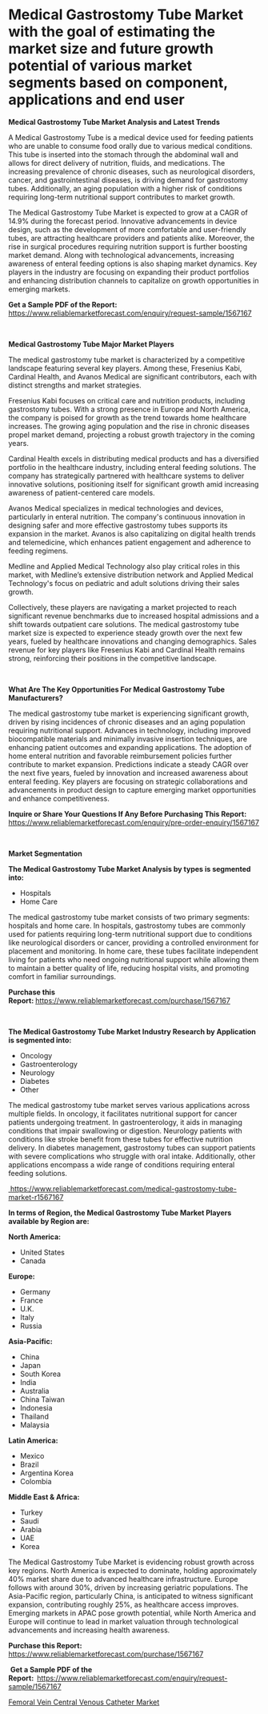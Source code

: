 <p><h1>Medical Gastrostomy Tube Market with the goal of estimating the market size and future growth potential of various market segments based on component, applications and end user</h1></p><p><strong>Medical Gastrostomy Tube Market Analysis and Latest Trends</strong></p>
<p><p>A Medical Gastrostomy Tube is a medical device used for feeding patients who are unable to consume food orally due to various medical conditions. This tube is inserted into the stomach through the abdominal wall and allows for direct delivery of nutrition, fluids, and medications. The increasing prevalence of chronic diseases, such as neurological disorders, cancer, and gastrointestinal diseases, is driving demand for gastrostomy tubes. Additionally, an aging population with a higher risk of conditions requiring long-term nutritional support contributes to market growth.</p><p>The Medical Gastrostomy Tube Market is expected to grow at a CAGR of 14.9% during the forecast period. Innovative advancements in device design, such as the development of more comfortable and user-friendly tubes, are attracting healthcare providers and patients alike. Moreover, the rise in surgical procedures requiring nutrition support is further boosting market demand. Along with technological advancements, increasing awareness of enteral feeding options is also shaping market dynamics. Key players in the industry are focusing on expanding their product portfolios and enhancing distribution channels to capitalize on growth opportunities in emerging markets.</p></p>
<p><strong>Get a Sample PDF of the Report:&nbsp;</strong> <a href="https://www.reliablemarketforecast.com/enquiry/request-sample/1567167?utm_campaign=3197&utm_medium=2&utm_source=Github&utm_content=ia&utm_term=22032025&utm_id=medical-gastrostomy-tube">https://www.reliablemarketforecast.com/enquiry/request-sample/1567167</a></p>
<p>&nbsp;</p>
<p><strong>Medical Gastrostomy Tube Major Market Players</strong></p>
<p><p>The medical gastrostomy tube market is characterized by a competitive landscape featuring several key players. Among these, Fresenius Kabi, Cardinal Health, and Avanos Medical are significant contributors, each with distinct strengths and market strategies.</p><p>Fresenius Kabi focuses on critical care and nutrition products, including gastrostomy tubes. With a strong presence in Europe and North America, the company is poised for growth as the trend towards home healthcare increases. The growing aging population and the rise in chronic diseases propel market demand, projecting a robust growth trajectory in the coming years.</p><p>Cardinal Health excels in distributing medical products and has a diversified portfolio in the healthcare industry, including enteral feeding solutions. The company has strategically partnered with healthcare systems to deliver innovative solutions, positioning itself for significant growth amid increasing awareness of patient-centered care models.</p><p>Avanos Medical specializes in medical technologies and devices, particularly in enteral nutrition. The company's continuous innovation in designing safer and more effective gastrostomy tubes supports its expansion in the market. Avanos is also capitalizing on digital health trends and telemedicine, which enhances patient engagement and adherence to feeding regimens.</p><p>Medline and Applied Medical Technology also play critical roles in this market, with Medline’s extensive distribution network and Applied Medical Technology's focus on pediatric and adult solutions driving their sales growth.</p><p>Collectively, these players are navigating a market projected to reach significant revenue benchmarks due to increased hospital admissions and a shift towards outpatient care solutions. The medical gastrostomy tube market size is expected to experience steady growth over the next few years, fueled by healthcare innovations and changing demographics. Sales revenue for key players like Fresenius Kabi and Cardinal Health remains strong, reinforcing their positions in the competitive landscape.</p></p>
<p>&nbsp;</p>
<p><strong>What Are The Key Opportunities For Medical Gastrostomy Tube Manufacturers?</strong></p>
<p><p>The medical gastrostomy tube market is experiencing significant growth, driven by rising incidences of chronic diseases and an aging population requiring nutritional support. Advances in technology, including improved biocompatible materials and minimally invasive insertion techniques, are enhancing patient outcomes and expanding applications. The adoption of home enteral nutrition and favorable reimbursement policies further contribute to market expansion. Predictions indicate a steady CAGR over the next five years, fueled by innovation and increased awareness about enteral feeding. Key players are focusing on strategic collaborations and advancements in product design to capture emerging market opportunities and enhance competitiveness.</p></p>
<p><strong>Inquire or Share Your Questions If Any Before Purchasing This Report:</strong> <a href="https://www.reliablemarketforecast.com/enquiry/pre-order-enquiry/1567167?utm_campaign=3197&utm_medium=2&utm_source=Github&utm_content=ia&utm_term=22032025&utm_id=medical-gastrostomy-tube">https://www.reliablemarketforecast.com/enquiry/pre-order-enquiry/1567167</a></p>
<p>&nbsp;</p>
<p><strong>Market Segmentation</strong></p>
<p><strong>The Medical Gastrostomy Tube Market Analysis by types is segmented into:</strong></p>
<p><ul><li>Hospitals</li><li>Home Care</li></ul></p>
<p><p>The medical gastrostomy tube market consists of two primary segments: hospitals and home care. In hospitals, gastrostomy tubes are commonly used for patients requiring long-term nutritional support due to conditions like neurological disorders or cancer, providing a controlled environment for placement and monitoring. In home care, these tubes facilitate independent living for patients who need ongoing nutritional support while allowing them to maintain a better quality of life, reducing hospital visits, and promoting comfort in familiar surroundings.</p></p>
<p><strong>Purchase this Report:&nbsp;</strong><a href="https://www.reliablemarketforecast.com/purchase/1567167?utm_campaign=3197&utm_medium=2&utm_source=Github&utm_content=ia&utm_term=22032025&utm_id=medical-gastrostomy-tube">https://www.reliablemarketforecast.com/purchase/1567167</a></p>
<p>&nbsp;</p>
<p><strong>The Medical Gastrostomy Tube Market Industry Research by Application is segmented into:</strong></p>
<p><ul><li>Oncology</li><li>Gastroenterology</li><li>Neurology</li><li>Diabetes</li><li>Other</li></ul></p>
<p><p>The medical gastrostomy tube market serves various applications across multiple fields. In oncology, it facilitates nutritional support for cancer patients undergoing treatment. In gastroenterology, it aids in managing conditions that impair swallowing or digestion. Neurology patients with conditions like stroke benefit from these tubes for effective nutrition delivery. In diabetes management, gastrostomy tubes can support patients with severe complications who struggle with oral intake. Additionally, other applications encompass a wide range of conditions requiring enteral feeding solutions.</p></p>
<p><a href="https://www.reliablemarketforecast.com/medical-gastrostomy-tube-market-r1567167?utm_campaign=3197&utm_medium=2&utm_source=Github&utm_content=ia&utm_term=22032025&utm_id=medical-gastrostomy-tube">&nbsp;https://www.reliablemarketforecast.com/medical-gastrostomy-tube-market-r1567167</a></p>
<p><strong>In terms of Region, the Medical Gastrostomy Tube Market Players available by Region are:</strong></p>
<p>
    <p> <strong> North America: </strong>
        <ul>
            <li>United States</li>
            <li>Canada</li>
        </ul>
        </p> 
    <p> <strong> Europe: </strong>
        <ul>
            <li>Germany</li>
            <li>France</li>
            <li>U.K.</li>
            <li>Italy</li>
            <li>Russia</li>
        </ul>
        </p> 
    <p> <strong> Asia-Pacific: </strong>
        <ul>
            <li>China</li>
            <li>Japan</li>
            <li>South Korea</li>
            <li>India</li>
            <li>Australia</li>
            <li>China Taiwan</li>
            <li>Indonesia</li>
            <li>Thailand</li>
            <li>Malaysia</li>
        </ul>
        </p> 
    <p> <strong> Latin America: </strong>
        <ul>
            <li>Mexico</li>
            <li>Brazil</li>
            <li>Argentina Korea</li>
            <li>Colombia</li>
        </ul>
        </p> 
    <p> <strong> Middle East & Africa: </strong>
        <ul>
            <li>Turkey</li>
            <li>Saudi</li>
            <li>Arabia</li>
            <li>UAE</li>
            <li>Korea</li>
        </ul>
    </p>
    </p>
<p><p>The Medical Gastrostomy Tube Market is evidencing robust growth across key regions. North America is expected to dominate, holding approximately 40% market share due to advanced healthcare infrastructure. Europe follows with around 30%, driven by increasing geriatric populations. The Asia-Pacific region, particularly China, is anticipated to witness significant expansion, contributing roughly 25%, as healthcare access improves. Emerging markets in APAC pose growth potential, while North America and Europe will continue to lead in market valuation through technological advancements and increasing health awareness.</p></p>
<p><strong>Purchase this Report: </strong><a href="https://www.reliablemarketforecast.com/purchase/1567167?utm_campaign=3197&utm_medium=2&utm_source=Github&utm_content=ia&utm_term=22032025&utm_id=medical-gastrostomy-tube">https://www.reliablemarketforecast.com/purchase/1567167</a></p>
<p>&nbsp;<strong>Get a Sample PDF of the Report:&nbsp;&nbsp;</strong><a href="https://www.reliablemarketforecast.com/enquiry/request-sample/1567167?utm_campaign=3197&utm_medium=2&utm_source=Github&utm_content=ia&utm_term=22032025&utm_id=medical-gastrostomy-tube">https://www.reliablemarketforecast.com/enquiry/request-sample/1567167</a></p>
<p><strong></strong></p>
<p><p><a href="https://github.com/samesdufloiw/Market-Research-Report-List-1/blob/main/femoral-vein-central-venous-catheter-market.md?utm_campaign=3197&utm_medium=2&utm_source=Github&utm_content=ia&utm_term=22032025&utm_id=medical-gastrostomy-tube">Femoral Vein Central Venous Catheter Market</a></p></p>